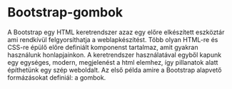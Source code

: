 # Bootstrap-gombok
A Bootstrap egy HTML keretrendszer azaz egy előre elkészített eszköztár ami rendkívül felgyorsíthatja a weblapkészítést. Több olyan HTML-re és CSS-re épülő előre definiált komponenst tartalmaz, amit gyakran használunk honlapjainkon. A keretrendszer használatával egyből kapunk egy egységes, modern, megjelenést a html elemhez, így pillanatok alatt építhetünk egy szép weboldalt.  Az első példa amire a Bootstrap alapvető formázásokat definiál: a gombok.
